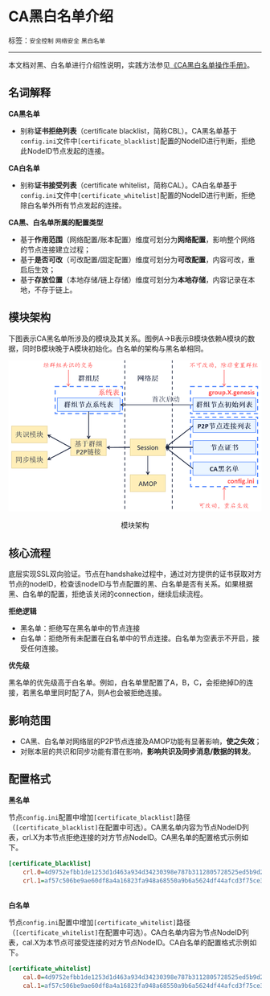 # CA黑白名单介绍

标签：``安全控制`` ``网络安全`` ``黑白名单``

----

本文档对黑、白名单进行介绍性说明，实践方法参见[《CA黑白名单操作手册》](../../manual/certificate_list.md)。

## 名词解释

**CA黑名单**

* 别称**证书拒绝列表**（certificate blacklist，简称CBL）。CA黑名单基于`config.ini`文件中`[certificate_blacklist]`配置的NodeID进行判断，拒绝此NodeID节点发起的连接。

**CA白名单**

* 别称**证书接受列表**（certificate whitelist，简称CAL）。CA白名单基于`config.ini`文件中`[certificate_whitelist]`配置的NodeID进行判断，拒绝除白名单外所有节点发起的连接。

**CA黑、白名单所属的配置类型**

- 基于**作用范围**（网络配置/账本配置）维度可划分为**网络配置**，影响整个网络的节点连接建立过程；
- 基于**是否可改**（可改配置/固定配置）维度可划分为**可改配置**，内容可改，重启后生效；
- 基于**存放位置**（本地存储/链上存储）维度可划分为**本地存储**，内容记录在本地，不存于链上。

## 模块架构

下图表示CA黑名单所涉及的模块及其关系。图例A->B表示B模块依赖A模块的数据，同时B模块晚于A模块初始化。白名单的架构与黑名单相同。

![](../../../images/node_management/architecture.png)

<center>模块架构</center>

## 核心流程

底层实现SSL双向验证。节点在handshake过程中，通过对方提供的证书获取对方节点的nodeID，检查该nodeID与节点配置的黑、白名单是否有关系。如果根据黑、白名单的配置，拒绝该关闭的connection，继续后续流程。

**拒绝逻辑**

* 黑名单：拒绝写在黑名单中的节点连接
* 白名单：拒绝所有未配置在白名单中的节点连接。白名单为空表示不开启，接受任何连接。

**优先级**

黑名单的优先级高于白名单。例如，白名单里配置了A，B，C，会拒绝掉D的连接，若黑名单里同时配了A，则A也会被拒绝连接。

## 影响范围

- CA黑、白名单对网络层的P2P节点连接及AMOP功能有显著影响，**使之失效**；
- 对账本层的共识和同步功能有潜在影响，**影响共识及同步消息/数据的转发**。

## 配置格式

**黑名单**

节点`config.ini`配置中增加`[certificate_blacklist]`路径（`[certificate_blacklist]`在配置中可选）。CA黑名单内容为节点NodeID列表，crl.X为本节点拒绝连接的对方节点NodeID。CA黑名单的配置格式示例如下。

```ini
[certificate_blacklist]
    crl.0=4d9752efbb1de1253d1d463a934d34230398e787b3112805728525ed5b9d2ba29e4ad92c6fcde5156ede8baa5aca372a209f94dc8f283c8a4fa63e3787c338a4
    crl.1=af57c506be9ae60df8a4a16823fa948a68550a9b6a5624df44afcd3f75ce3afc6bb1416bcb7018e1a22c5ecbd016a80ffa57b4a73adc1aeaff4508666c9b633a
   
```

**白名单**

节点`config.ini`配置中增加`[certificate_whitelist]`路径（`[certificate_whitelist]`在配置中可选）。CA白名单内容为节点NodeID列表，cal.X为本节点可接受连接的对方节点NodeID。CA白名单的配置格式示例如下。

``` ini
[certificate_whitelist]
    cal.0=4d9752efbb1de1253d1d463a934d34230398e787b3112805728525ed5b9d2ba29e4ad92c6fcde5156ede8baa5aca372a209f94dc8f283c8a4fa63e3787c338a4
    cal.1=af57c506be9ae60df8a4a16823fa948a68550a9b6a5624df44afcd3f75ce3afc6bb1416bcb7018e1a22c5ecbd016a80ffa57b4a73adc1aeaff4508666c9b633a
```
